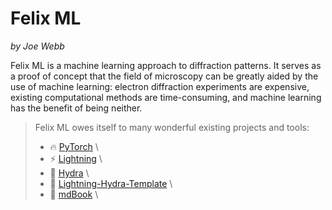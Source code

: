 # Felix ML

*by Joe Webb*

Felix ML is a machine learning approach to diffraction patterns. It serves as a proof of concept that the field of microscopy can be greatly aided by the use of machine learning: electron diffraction experiments are expensive, existing computational methods are time-consuming, and machine learning has the benefit of being neither.

> Felix ML owes itself to many wonderful existing projects and tools:
> - 🔥 [PyTorch][pytorch] \
> - ⚡ [Lightning][lightning] \
> - 🐉 [Hydra][hydra] \
> - 🚀 [Lightning-Hydra-Template][template] \
> - 📓 [mdBook][mdbook] \


[diffraction]: https://en.wikipedia.org/wiki/Diffraction
[microscopy]: https://www.ed.ac.uk/clinical-sciences/edinburgh-imaging/for-patients-study-participants/tell-me-more-about-my-scan/what-is-microscopy
[getting-started]: getting-started.md
[results]: results.md
[introduction]: introduction.md
[pytorch]: https://pytorch.org
[lightning]: https://lightning.ai
[hydra]: https://hydra.cc
[template]: https://github.com/ashleve/lightning-hydra-template
[mdbook]: https://rust-lang.github.io/mdBook/